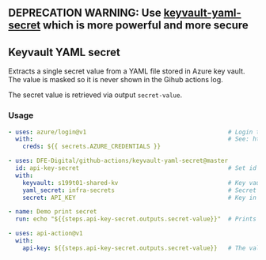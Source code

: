 ## DEPRECATION WARNING: Use [keyvault-yaml-secret](https://github.com/DFE-Digital/keyvault-yaml-secret) which is more powerful and more secure

## Keyvault YAML secret


Extracts a single secret value from a YAML file stored in Azure key vault. The value is masked so it is never shown in the Gihub actions log.

The secret value is retrieved via output `secret-value`.

### Usage

```yml
- uses: azure/login@v1                                        # Login to Azure
  with:                                                       # See: https://github.com/marketplace/actions/azure-login
    creds: ${{ secrets.AZURE_CREDENTIALS }}

- uses: DFE-Digital/github-actions/keyvault-yaml-secret@master
  id: api-key-secret                                          # Set id to retrieve secret value
  with:
    keyvault: s199t01-shared-kv                               # Key vault name
    yaml_secret: infra-secrets                                # Secret in the key vault. It must contain a YAML file with the secrets
    secret: API_KEY                                           # Key in the YAML file containing the desired secret value

- name: Demo print secret
  run: echo "${{steps.api-key-secret.outputs.secret-value}}"  # Prints *** in the log as the value is masked

- uses: api-action@v1
  with:
    api-key: ${{steps.api-key-secret.outputs.secret-value}}   # The value can be used securely as input to other actions
```
